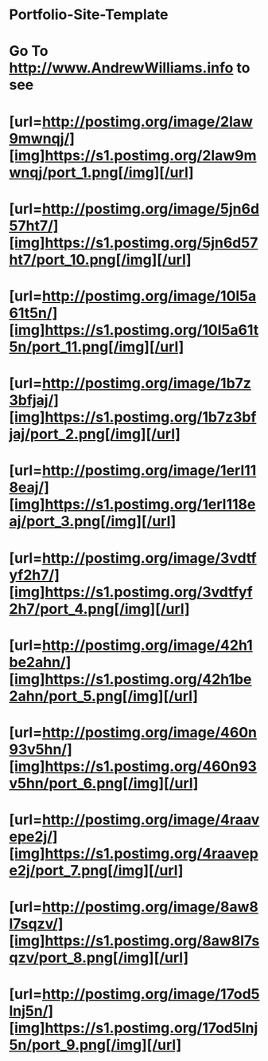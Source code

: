 # Portfolio-Site-Template

Go To http://www.AndrewWilliams.info  to see
======================================================================================================
[url=http://postimg.org/image/2law9mwnqj/][img]https://s1.postimg.org/2law9mwnqj/port_1.png[/img][/url]
=======================================================================================================
[url=http://postimg.org/image/5jn6d57ht7/][img]https://s1.postimg.org/5jn6d57ht7/port_10.png[/img][/url]
======================================================================================================
[url=http://postimg.org/image/10l5a61t5n/][img]https://s1.postimg.org/10l5a61t5n/port_11.png[/img][/url]
======================================================================================================
[url=http://postimg.org/image/1b7z3bfjaj/][img]https://s1.postimg.org/1b7z3bfjaj/port_2.png[/img][/url]
======================================================================================================
[url=http://postimg.org/image/1erl118eaj/][img]https://s1.postimg.org/1erl118eaj/port_3.png[/img][/url]
======================================================================================================
[url=http://postimg.org/image/3vdtfyf2h7/][img]https://s1.postimg.org/3vdtfyf2h7/port_4.png[/img][/url]
======================================================================================================
[url=http://postimg.org/image/42h1be2ahn/][img]https://s1.postimg.org/42h1be2ahn/port_5.png[/img][/url]
======================================================================================================
[url=http://postimg.org/image/460n93v5hn/][img]https://s1.postimg.org/460n93v5hn/port_6.png[/img][/url]
======================================================================================================
[url=http://postimg.org/image/4raavepe2j/][img]https://s1.postimg.org/4raavepe2j/port_7.png[/img][/url]
======================================================================================================
[url=http://postimg.org/image/8aw8l7sqzv/][img]https://s1.postimg.org/8aw8l7sqzv/port_8.png[/img][/url]
======================================================================================================
[url=http://postimg.org/image/17od5lnj5n/][img]https://s1.postimg.org/17od5lnj5n/port_9.png[/img][/url]
======================================================================================================
